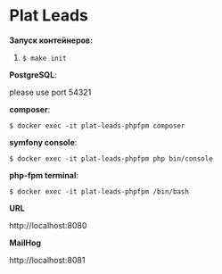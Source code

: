 # Plat Leads

**Запуск контейнеров:**

1. `$ make init`

**PostgreSQL**:

please use port 54321

**composer**:

`$ docker exec -it plat-leads-phpfpm composer`

**symfony console**:

`$ docker exec -it plat-leads-phpfpm php bin/console`

**php-fpm terminal**:

`$ docker exec -it plat-leads-phpfpm /bin/bash`

**URL**

http://localhost:8080

**MailHog**

http://localhost:8081
